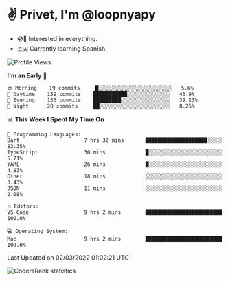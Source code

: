 # ✌️ Privet, I'm @loopnyapy

- 💿📀 Interested in everything.
- 🇪🇦 Currently learning Spanish.

<!--START_SECTION:waka-->
![Profile Views](http://img.shields.io/badge/Profile%20Views-110-blue)

**I'm an Early 🐤** 

```text
🌞 Morning    19 commits     █░░░░░░░░░░░░░░░░░░░░░░░░   5.6% 
🌆 Daytime    159 commits    ███████████░░░░░░░░░░░░░░   46.9% 
🌃 Evening    133 commits    █████████░░░░░░░░░░░░░░░░   39.23% 
🌙 Night      28 commits     ██░░░░░░░░░░░░░░░░░░░░░░░   8.26%

```


📊 **This Week I Spent My Time On** 

```text
💬 Programming Languages: 
Dart                     7 hrs 32 mins       ████████████████████░░░░░   83.35% 
TypeScript               30 mins             █░░░░░░░░░░░░░░░░░░░░░░░░   5.71% 
YAML                     26 mins             █░░░░░░░░░░░░░░░░░░░░░░░░   4.83% 
Other                    18 mins             ░░░░░░░░░░░░░░░░░░░░░░░░░   3.43% 
JSON                     11 mins             ░░░░░░░░░░░░░░░░░░░░░░░░░   2.08%

🔥 Editors: 
VS Code                  9 hrs 2 mins        █████████████████████████   100.0%

💻 Operating System: 
Mac                      9 hrs 2 mins        █████████████████████████   100.0%

```


 Last Updated on 02/03/2022 01:02:21 UTC
<!--END_SECTION:waka-->

![CodersRank statistics](https://cr-ss-service.azurewebsites.net/api/ScreenShot?widget=summary&username=loopnyapy)
